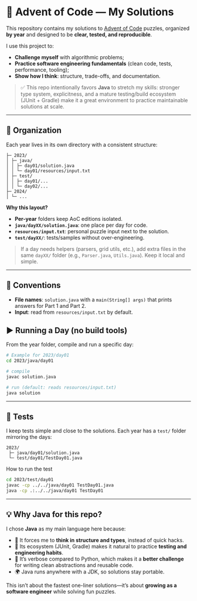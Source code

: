 # 🎄 Advent of Code — My Solutions

This repository contains my solutions to [Advent of Code](https://adventofcode.com/) puzzles, organized **by year** and designed to be **clear, tested, and reproducible**.

I use this project to:
- **Challenge myself** with algorithmic problems;
- **Practice software engineering fundamentals** (clean code, tests, performance, tooling);
- **Show how I think**: structure, trade-offs, and documentation.

> ✅ This repo intentionally favors **Java** to stretch my skills: stronger type system, explicitness, and a mature testing/build ecosystem (JUnit + Gradle) make it a great environment to practice maintainable solutions at scale.

---

## 🧭 Organization

Each year lives in its own directory with a consistent structure:

```
├─ 2023/
│ ├─ java/
│ │ ├─ day01/solution.java
│ │ └─ day01/resources/input.txt
│ ├─ test/
│ │ ├─ day01/...
│ │ └─ day02/...
├─ 2024/
│ └─ ...
```

**Why this layout?**
- **Per-year** folders keep AoC editions isolated.
- **`java/dayXX/solution.java`**: one place per day for code.
- **`resources/input.txt`**: personal puzzle input next to the solution.
- **`test/dayXX/`**: tests/samples without over-engineering.

> If a day needs helpers (parsers, grid utils, etc.), add extra files in the same `dayXX/` folder (e.g., `Parser.java`, `Utils.java`). Keep it local and simple.

---

## 🔧 Conventions

- **File names**: `solution.java` with a `main(String[] args)` that prints answers for Part 1 and Part 2.
- **Input**: read from `resources/input.txt` by default.

## ▶️ Running a Day (no build tools)

From the year folder, compile and run a specific day:

```bash
# Example for 2023/day01
cd 2023/java/day01

# compile
javac solution.java

# run (default: reads resources/input.txt)
java solution
```

---

## 🧪 Tests

I keep tests simple and close to the solutions. Each year has a `test/` folder mirroring the days:

```
2023/
 ├─ java/day01/solution.java
 └─ test/day01/TestDay01.java
```

How to run the test
```bash
cd 2023/test/day01
javac -cp ../../java/day01 TestDay01.java
java -cp .:../../java/day01 TestDay01
```
---

## 💡 Why Java for this repo?

I chose **Java** as my main language here because:

* 🧱 It forces me to **think in structure and types**, instead of quick hacks.
* 🧪 Its ecosystem (JUnit, Gradle) makes it natural to practice **testing and engineering habits**.
* 🚀 It’s verbose compared to Python, which makes it a **better challenge** for writing clean abstractions and reusable code.
* 🌍 Java runs anywhere with a JDK, so solutions stay portable.

This isn’t about the fastest one-liner solutions—it’s about **growing as a software engineer** while solving fun puzzles.

